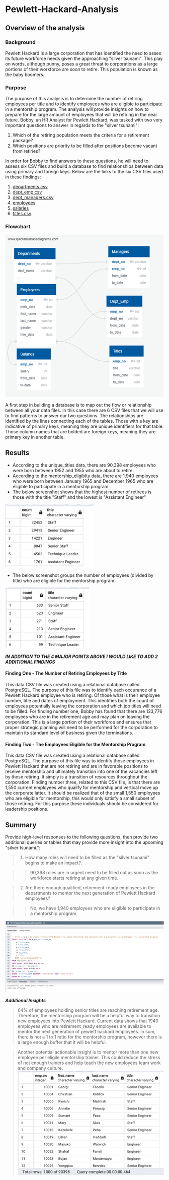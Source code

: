 # Pewlett-Hackard-Analysis #

## Overview of the analysis ##

### Background ###
  Pewlett Hackard is a large corporation that has identified the need to asses its future workforce needs given the approaching "silver tsunami". This play on words, although punny, poses a great threat to corporations as a large portions of their workforce are soon to retire. This population is known as the baby boomers.

### Purpose ###
  The purpose of this analysis is to determine the number of retiring employees per title and to identify employees who are eligible to participate in a mentorship program. The analysis will provide insights on how to prepare for the large amount of employees that will be retiring in the near future.
  Bobby, an HR Analyst for Pewlett Hackard, was tasked with two very important questions to answer in regards to the "silver tsunami":
  1. Which of the retiring population meets the criteria for a retirement package?
  2. Which positions are priority to be filled after positions become vacant from retiries?
  
  In order for Bobby to find answers to these questions, he will need to assess six CSV files and build a database to find relationships between data using primary and foreign keys. Below are the links to the six CSV files used in these findings:
  1. [departments.csv](https://github.com/salvamike/Pewlett-Hackard-Analysis/blob/main/Data/departments.csv)
  2. [dept_emp.csv](https://github.com/salvamike/Pewlett-Hackard-Analysis/blob/main/Data/dept_emp.csv)
  3. [dept_managers.csv](https://github.com/salvamike/Pewlett-Hackard-Analysis/blob/main/Data/dept_manager.csv)
  4. [employees](https://github.com/salvamike/Pewlett-Hackard-Analysis/blob/main/Data/employees.csv)
  5. [salaries](https://github.com/salvamike/Pewlett-Hackard-Analysis/blob/main/Data/salaries.csv)
  6. [titles.csv](https://github.com/salvamike/Pewlett-Hackard-Analysis/blob/main/Data/titles.csv)
  
### Flowchart ###
![EmployeeDB](https://github.com/salvamike/Pewlett-Hackard-Analysis/blob/main/EmployeeDB.png)
  
  A first step in building a database is to map out the flow or relationship between all your data files. In this case there are 6 CSV files that we will use to find patterns to answer our two questions. The relationships are identified by the lines connecting each of the tables. Those with a key are indicative of primary keys, meaning they are unique identifiers for that table. Those column names that are bolded are foreign keys, meaning they are primary key in another table.

## Results ##

* According to the unique_titles data, there are 90,398 employees who were born between 1952 and 1955 who are about to retire.
* According to the mentorship_eligiblty data, there are 1,940 employees who were born between January 1965 and December 1965 who are eligible to participate in a mentorship program
* The below screenshot shows that the highest number of retirees is those with the title "Staff" and the lowest is "Assistant Engineer"

![1](https://github.com/salvamike/Pewlett-Hackard-Analysis/blob/main/1.png)

* The below screenshot groups the number of employees (divided by title) who are eligible for the mentorship program.

![2](https://github.com/salvamike/Pewlett-Hackard-Analysis/blob/main/2.png)

***IN ADDITION TO THE 4 MAJOR POINTS ABOVE I WOULD LIKE TO ADD 2 ADDITIONAL FINDINGS***

#### Finding One - The Number of Retiring Employees by Title ####

This data CSV file was created using a relational database called PostgreSQL. The purpose of this file was to identify each occurance of a Pewlett Hackard employee who is retiring. Of those what is their employee number, title and dates of employment. This identifies both the count of employees potentially leaving the corporation and which job titles will need to be filled. For finding number one, Bobby has found that there are 133,776 employees who are in the retirement age and may plan on leaving the corporation. This is a large portion of their workforce and ensures that proper strategic planning will need to be performed for the corporation to maintain its standard level of business given the terminations.

#### Finding Two - The Employees Eligible for the Mentorship Program ####

This data CSV file was created using a relational database called PostgreSQL. The purpose of this file was to identify those employees in Pewlett Hackard that are not retiring and are in favorable positions to receive mentorship and ultimately transition into one of the vacancies left by those retiring. It simply is a transition of resources throughout the corporation. Finding number three, related to this CSV file, is that there are 1,550 current employees who qualify for mentorship and vertical move up the corporate latter. It should be realized that of the small 1,550 employees who are eligible for mentorship, this would only satisfy a small subset of those retiring. For this purpose these individuals should be considered for leadership positions.

## Summary ##

Provide high-level responses to the following questions, then provide two additional queries or tables that may provide more insight into the upcoming "silver tsunami.":

> 1. How many roles will need to be filled as the "silver tsunami" begins to make an impact?.

>> 90,398 roles are in urgent need to be filled out as soon as the workforce starts retiring at any given time.

> 2. Are there enough qualified, retirement-ready employees in the departments to mentor the next generation of Pewlett Hackard employees?

>> No, we have 1,940 employees who are eligible to participate in a mentorship program.

![4](https://github.com/salvamike/Pewlett-Hackard-Analysis/blob/main/4.png)


***Additional Insights***

> 64% of employees holding senior titles are reaching retirement age. Therefore, the mentorship program will be a helpful way to transition new employees into Pewlett Hackard. Current data shows that 1940 employees who are retirement_ready employees are available to mentor the next generation of pewlett hackard employees. In sum, there is not a 1 to 1 ratio for the mentorship program, however there is a large enough buffer that it will be helpful.

> Another potential actionable insight is to mentor more than one new employee per eligile mentorship trainer. This could reduce the stress of not enough trainers and help teach the new employees team work and company culture.
![3](https://github.com/salvamike/Pewlett-Hackard-Analysis/blob/main/3.png)
